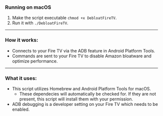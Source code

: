 ### Running on macOS
1. Make the script executable `chmod +x DebloatFireTV`.
2. Run it with `./DebloatFireTV`.

<hr>

### How it works:
- Connects to your Fire TV via the ADB feature in Android Platform Tools.
- Commands are sent to your Fire TV to disable Amazon bloatware and optimize performance.

<hr>

### What it uses:
- This script utilizes Homebrew and Android Platform Tools for macOS.
  - These dependecies will automatically be checked for. If they are not present, this script will install them with your permission.
- ADB debugging is a developer setting on your Fire TV which needs to be enabled. 
